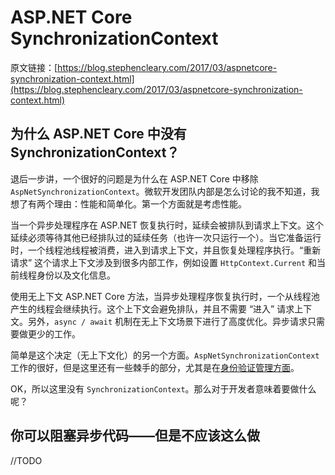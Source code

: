 # ASP.NET Core SynchronizationContext

原文链接：[https://blog.stephencleary.com/2017/03/aspnetcore-synchronization-context.html](https://blog.stephencleary.com/2017/03/aspnetcore-synchronization-context.html)

## 为什么 ASP.NET Core 中没有 SynchronizationContext？

退后一步讲，一个很好的问题是为什么在 ASP.NET Core 中移除 `AspNetSynchronizationContext`。微软开发团队内部是怎么讨论的我不知道，我想了有两个理由：性能和简单化。第一个方面就是考虑性能。

当一个异步处理程序在 ASP.NET 恢复执行时，延续会被排队到请求上下文。这个延续必须等待其他已经排队过的延续任务（也许一次只运行一个）。当它准备运行时，一个线程池线程被消费，进入到请求上下文，并且恢复处理程序执行。“重新请求” 这个请求上下文涉及到很多内部工作，例如设置 `HttpContext.Current` 和当前线程身份以及文化信息。

使用无上下文 ASP.NET Core 方法，当异步处理程序恢复执行时，一个从线程池产生的线程会继续执行。这个上下文会避免排队，并且不需要 “进入” 请求上下文。另外，`async / await` 机制在无上下文场景下进行了高度优化。异步请求只需要做更少的工作。

简单是这个决定（无上下文化）的另一个方面。`AspNetSynchronizationContext` 工作的很好，但是这里还有一些棘手的部分，尤其是在[身份验证管理方面](http://www.hanselman.com/blog/SystemThreadingThreadCurrentPrincipalVsSystemWebHttpContextCurrentUserOrWhyFormsAuthenticationCanBeSubtle.aspx)。

OK，所以这里没有 `SynchronizationContext`。那么对于开发者意味着要做什么呢？

## 你可以阻塞异步代码——但是不应该这么做

//TODO
